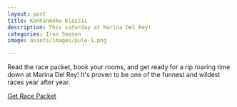 ```yaml
---
layout: post
title: Kanhanmoku Klassic
description: This saturday at Marina Del Rey!
categories: Iron Season
image: assets/images/pule-1.png

---
```


Read the race packet, book your rooms, and get ready for a rip roaring time down at Marina Del Rey! It's proven to be one of the funnest and wildest races year after year. 

<a href="http://www.scora.org/wp-content/uploads/2012/01/KK2017-Race-Packet-.pdf" class="button">Get Race Packet</a>